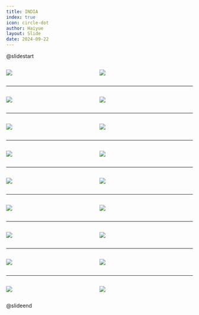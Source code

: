 ```yaml
---
title: INDIA
index: true
icon: circle-dot
author: Haiyue
layout: Slide
date: 2024-09-22
---
```

 
@slidestart

<div style="display:flex">
<div style="flex:1">

![](https://raw.githubusercontent.com/yclord/reading/refs/heads/master/english/Level-Y/INDIA/001.webp)
</div>
<div style="flex:1">

![](https://raw.githubusercontent.com/yclord/reading/refs/heads/master/english/Level-Y/INDIA/002.webp)
</div>
</div>

---

<div style="display:flex">
<div style="flex:1">

![](https://raw.githubusercontent.com/yclord/reading/refs/heads/master/english/Level-Y/INDIA/003.webp)
</div>
<div style="flex:1">

![](https://raw.githubusercontent.com/yclord/reading/refs/heads/master/english/Level-Y/INDIA/004.webp)
</div>
</div>

---

<div style="display:flex">
<div style="flex:1">

![](https://raw.githubusercontent.com/yclord/reading/refs/heads/master/english/Level-Y/INDIA/005.webp)
</div>
<div style="flex:1">

![](https://raw.githubusercontent.com/yclord/reading/refs/heads/master/english/Level-Y/INDIA/006.webp)
</div>
</div>

---

<div style="display:flex">
<div style="flex:1">

![](https://raw.githubusercontent.com/yclord/reading/refs/heads/master/english/Level-Y/INDIA/007.webp)
</div>
<div style="flex:1">

![](https://raw.githubusercontent.com/yclord/reading/refs/heads/master/english/Level-Y/INDIA/008.webp)
</div>
</div>

---

<div style="display:flex">
<div style="flex:1">

![](https://raw.githubusercontent.com/yclord/reading/refs/heads/master/english/Level-Y/INDIA/009.webp)
</div>
<div style="flex:1">

![](https://raw.githubusercontent.com/yclord/reading/refs/heads/master/english/Level-Y/INDIA/010.webp)
</div>
</div>

---

<div style="display:flex">
<div style="flex:1">

![](https://raw.githubusercontent.com/yclord/reading/refs/heads/master/english/Level-Y/INDIA/011.webp)
</div>
<div style="flex:1">

![](https://raw.githubusercontent.com/yclord/reading/refs/heads/master/english/Level-Y/INDIA/012.webp)
</div>
</div>

---

<div style="display:flex">
<div style="flex:1">

![](https://raw.githubusercontent.com/yclord/reading/refs/heads/master/english/Level-Y/INDIA/013.webp)
</div>
<div style="flex:1">

![](https://raw.githubusercontent.com/yclord/reading/refs/heads/master/english/Level-Y/INDIA/014.webp)
</div>
</div>

---

<div style="display:flex">
<div style="flex:1">

![](https://raw.githubusercontent.com/yclord/reading/refs/heads/master/english/Level-Y/INDIA/015.webp)
</div>
<div style="flex:1">

![](https://raw.githubusercontent.com/yclord/reading/refs/heads/master/english/Level-Y/INDIA/016.webp)
</div>
</div>

---

<div style="display:flex">
<div style="flex:1">

![](https://raw.githubusercontent.com/yclord/reading/refs/heads/master/english/Level-Y/INDIA/017.webp)
</div>
<div style="flex:1">

![](https://raw.githubusercontent.com/yclord/reading/refs/heads/master/english/Level-Y/INDIA/018.webp)
</div>
</div>

@slideend